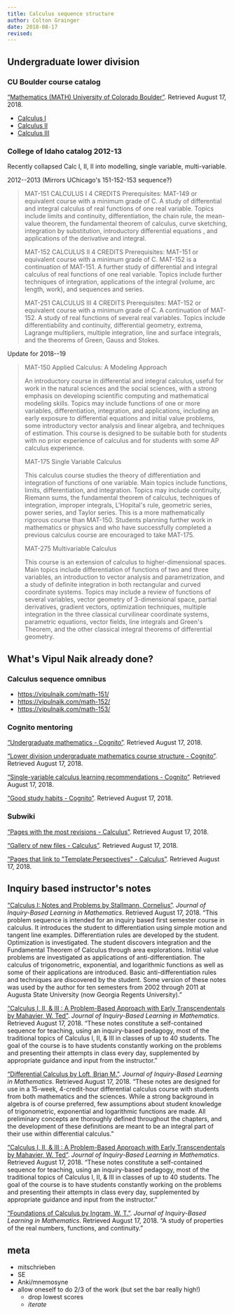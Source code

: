 ```yaml
---
title: Calculus sequence structure
author: Colton Grainger
date: 2018-08-17
revised:
---
```


## Undergraduate lower division

### CU Boulder course catalog

[“Mathematics (MATH) University of Colorado Boulder”](https://catalog.colorado.edu/courses-a-z/math/). Retrieved August 17, 2018.

- [Calculus I](https://math.colorado.edu/math1300/)
- [Calculus II](https://math.colorado.edu/math2300/)
- [Calculus III](https://math.colorado.edu/math2400/)

### College of Idaho catalog 2012-13

Recently collapsed Calc I, II, II into modelling, single variable, multi-variable.

2012--2013 (Mirrors UChicago's 151-152-153 sequence?)

> MAT-151   CALCULUS I 
> 4 CREDITS 
> Prerequisites: MAT-149 or equivalent course with 
> a minimum grade of C. 
> A study of differential and integral calculus of real 
> functions of one real variable. Topics include limits 
> and continuity, differentiation, the chain rule, the 
> mean-value theorem, the fundamental theorem of 
> calculus, curve sketching, integration by 
> substitution, introductory differential equations , and 
> applications of the derivative and integral. 
> 
> MAT-152   CALCULUS II
> 4 CREDITS
> Prerequisites: MAT-151 or equivalent course with
> a minimum grade of C.
> MAT-152 is a continuation of MAT-151. A further
> study of differential and integral calculus of real
> functions of one real variable. Topics include further
> techniques of integration, applications of the
> integral (volume, arc length, work), and sequences
> and series.
> 
> MAT-251   CALCULUS III
> 4 CREDITS
> Prerequisites: MAT-152 or equivalent course with
> a minimum grade of C.
> A continuation of MAT-152. A study of real
> functions of several real variables. Topics include
> differentiability and continuity, differential geometry,
> extrema, Lagrange multipliers, multiple integration,
> line and surface integrals, and the theorems of
> Green, Gauss and Stokes.

Update for 2018--19

> MAT-150 Applied Calculus: A Modeling Approach
> 
> An introductory course in differential and integral calculus, useful for work in the natural sciences and the social sciences, with a strong emphasis on developing scientific computing and mathematical modeling skills. Topics may include functions of one or more variables, differentiation, integration, and applications, including an early exposure to differential equations and initial value problems, some introductory vector analysis and linear algebra, and techniques of estimation. This course is designed to be suitable both for students with no prior experience of calculus and for students with some AP calculus experience. 
> 
> MAT-175 Single Variable Calculus
> 
> This calculus course studies the theory of differentiation and integration of functions of one variable. Main topics include functions, limits, differentiation, and integration. Topics may include continuity, Riemann sums, the fundamental theorem of calculus, techniques of integration, improper integrals, L'Hopital's rule, geometric series, power series, and Taylor series. This is a more mathematically rigorous course than MAT-150. Students planning further work in mathematics or physics and who have successfully completed a previous calculus course are encouraged to take MAT-175.
> 
> MAT-275 Multivariable Calculus
> 
> This course is an extension of calculus to higher-dimensional spaces. Main topics include differentiation of functions of two and three variables, an introduction to vector analysis and parametrization, and a study of definite integration in both rectangular and curved coordinate systems. Topics may include a review of functions of several variables, vector geometry of 3-dimensional space, partial derivatives, gradient vectors, optimization techniques, multiple integration in the three classical curvilinear coordinate systems, parametric equations, vector fields, line integrals and Green's Theorem, and the other classical integral theorems of differential geometry.

## What's Vipul Naik already done?

### Calculus sequence omnibus

- <https://vipulnaik.com/math-151/>
- <https://vipulnaik.com/math-152/>
- <https://vipulnaik.com/math-153/>

### Cognito mentoring

[“Undergraduate mathematics - Cognito”](https://info.cognitomentoring.org/wiki/Undergraduate_mathematics). Retrieved August 17, 2018.

[“Lower division undergraduate mathematics course structure - Cognito”](https://info.cognitomentoring.org/wiki/Lower_division_undergraduate_mathematics_course_structure). Retrieved August 17, 2018.

[“Single-variable calculus learning recommendations - Cognito”](https://info.cognitomentoring.org/wiki/Single-variable_calculus_learning_recommendations). Retrieved August 17, 2018.

[“Good study habits - Cognito”](https://info.cognitomentoring.org/wiki/Good_study_habits). Retrieved August 17, 2018.

### Subwiki

[“Pages with the most revisions - Calculus”](https://calculus.subwiki.org/wiki/Special:MostRevisions). Retrieved August 17, 2018.

[“Gallery of new files - Calculus”](https://calculus.subwiki.org/wiki/Special:NewFiles). Retrieved August 17, 2018.

[“Pages that link to "Template:Perspectives" - Calculus”](https://calculus.subwiki.org/wiki/Special:WhatLinksHere/Template:Perspectives). Retrieved August 17, 2018.

## Inquiry based instructor's notes

[“Calculus I: Notes and Problems by Stallmann, Cornelius”](http://jiblm.org//downloads/dlitem.php?id=103&category=jiblmjournal). *Journal of Inquiry-Based Learning in Mathematics*. Retrieved August 17, 2018. “This problem sequence is intended for an inquiry based first semester course in calculus. It introduces the student to differentiation using simple motion and tangent line examples. Differentiation rules are developed by the student. Optimization is investigated. The student discovers integration and the Fundamental Theorem of Calculus through area explorations. Initial value problems are investigated as applications of anti-differentiation. The calculus of trigonometric, exponential, and logarithmic functions as well as some of their applications are introduced. Basic anti-differentiation rules and techniques are discovered by the student. Some version of these notes was used by the author for ten semesters from 2002 through 2011 at Augusta State University (now Georgia Regents University).”

[“Calculus I, II, & III : A Problem-Based Approach with Early Transcendentals by Mahavier, W. Ted”](http://jiblm.org//downloads/dlitem.php?id=100&category=jiblmjournal). *Journal of Inquiry-Based Learning in Mathematics*. Retrieved August 17, 2018. “These notes constitute a self-contained sequence for teaching, using an inquiry-based pedagogy, most of the traditional topics of Calculus I, II, & III in classes of up to 40 students. The goal of the course is to have students constantly working on the problems and presenting their attempts in class every day, supplemented by appropriate guidance and input from the instructor.”

[“Differential Calculus by Loft, Brian M.”](http://jiblm.org//downloads/dlitem.php?id=92&category=jiblmjournal). *Journal of Inquiry-Based Learning in Mathematics*. Retrieved August 17, 2018. “These notes are designed for use in a 15-week, 4-credit-hour differential calculus course with students from both mathematics and the sciences. While a strong background in algebra is of course preferred, few assumptions about student knowledge of trigonometric, exponential and logarithmic functions are made. All preliminary concepts are thoroughly defined throughout the chapters, and the development of these definitions are meant to be an integral part of their use within differential calculus.”

[“Calculus I, II, & III : A Problem-Based Approach with Early Transcendentals by Mahavier, W. Ted”](http://www.jiblm.org/downloads/dlitem.php?id=100&category=jiblmjournal). *Journal of Inquiry-Based Learning in Mathematics*. Retrieved August 17, 2018. “These notes constitute a self-contained sequence for teaching, using an inquiry-based pedagogy, most of the traditional topics of Calculus I, II, & III in classes of up to 40 students. The goal of the course is to have students constantly working on the problems and presenting their attempts in class every day, supplemented by appropriate guidance and input from the instructor.”

[“Foundations of Calculus by Ingram, W. T.”](http://jiblm.org//downloads/dlitem.php?id=64&category=jiblmjournal). *Journal of Inquiry-Based Learning in Mathematics*. Retrieved August 17, 2018. “A study of properties of the real numbers, functions, and continuity.”

## meta

- mitschrieben
- SE
- Anki/mnemosyne
- allow oneself to do 2/3 of the work (but set the bar really high!)
    - drop lowest scores
    - *iterate*
